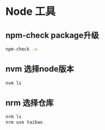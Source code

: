 # Node 工具

## npm-check package升级
```bash
npm-check -u
```

## nvm 选择node版本
```bash
nvm ls
```

## nrm 选择仓库
```bash
nrm ls
nrm use taibao
```
